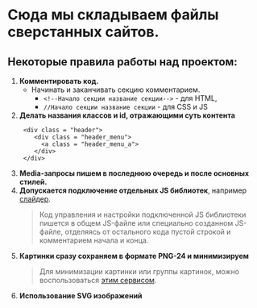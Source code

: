 # Сюда мы складываем файлы сверстанных сайтов. 
## Некоторые правила работы над проектом:
1. **Комментировать код.** 
    * Начинать и заканчивать секцию комментарием. 
        * `<!--Начало секции название секции-->` - для HTML,
        * `//Начало секции название секции` - для CSS и JS
2. **Делать названия классов и id, отражающими суть контента**
    ```
     <div class = "header">
        <div class = "header_menu">
          <a class = "header_menu_a">
        </div>  
     </div>
    ```
3. **Media-запросы пишем в последнюю очередь и после основных стилей.**
4. **Допускается подключение отдельных JS библиотек**, например [слайдер](http://kenwheeler.github.io/slick/).
   > Код управления и настройки подключенной JS библиотеки пишется в общем JS-файле или специально созданном JS-файле, отделяясь от остального кода пустой строкой и комментарием начала и конца.
5. **Картинки сразу сохраняем в формате PNG-24 и минимизируем**
   > Для минимизации картинки или группы картинок, можно воспользоваться [этим сервисом](http://imagecompressor.com/ru/).
6. **Использование SVG изображений**
